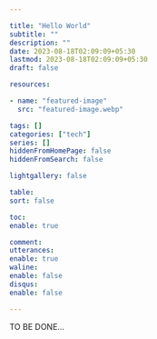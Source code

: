 ```yaml
---

title: "Hello World"
subtitle: ""
description: ""
date: 2023-08-18T02:09:09+05:30
lastmod: 2023-08-18T02:09:09+05:30
draft: false

resources:

- name: "featured-image"
  src: "featured-image.webp"

tags: []
categories: ["tech"]
series: []
hiddenFromHomePage: false
hiddenFromSearch: false

lightgallery: false

table:
sort: false

toc:
enable: true

comment:
utterances:
enable: true
waline:
enable: false
disqus:
enable: false

---
```


TO BE DONE...
